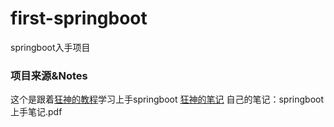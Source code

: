 # first-springboot
springboot入手项目
### 项目来源&Notes
这个是跟着[狂神的教程](https://www.bilibili.com/video/BV1PE411i7CV?p=1)学习上手springboot
[狂神的笔记](https://mp.weixin.qq.com/mp/homepage?__biz=Mzg2NTAzMTExNg==&hid=1&sn=3247dca1433a891523d9e4176c90c499)
自己的笔记：springboot上手笔记.pdf
